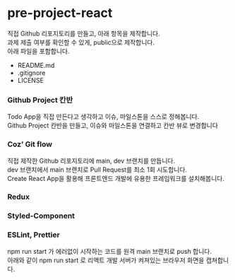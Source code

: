 # pre-project-react

직접 Github 리포지토리를 만들고, 아래 항목을 제작합니다.<br>
과제 제출 여부를 확인할 수 있게, public으로 제작합니다.<br>
아래 파일을 포함합니다.<br>

- README.md<br>
- .gitignore<br>
- LICENSE<br>

### Github Project 칸반

Todo App을 직접 만든다고 생각하고 이슈, 마일스톤을 스스로 정해봅니다.<br>
Github Project 칸반을 만들고, 이슈와 마일스톤을 연결하고 칸반 뷰로 변경합니다

### Coz’ Git flow

직접 제작한 Github 리포지토리에 main, dev 브랜치를 만듭니다.<br>
dev 브랜치에서 main 브랜치로 Pull Request를 최소 1회 시도합니다.<br>
Create React App을 활용해 프론트엔드 개발에 유용한 프레임워크를 설치해봅니다.<br>

### Redux

### Styled-Component

### ESLint, Prettier

npm run start 가 에러없이 시작하는 코드를 원격 main 브랜치로 push 합니다.<br>
아래와 같이 npm run start 로 리액트 개발 서버가 켜져있는 브라우저 화면을 캡쳐합니다.
